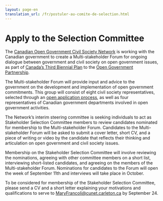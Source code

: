 ```yaml
---
layout: page-en
translation_url: /fr/postuler-au-comite-de-selection.html
---
```

# Apply to the Selection Committee

The [Canadian Open Government Civil Society Network](http://www.opengovdialogue.ca/) is working with the Canadian government to create a Multi-stakeholder Forum for ongoing dialogue between government and civil society on open government issues, as part of [Canada’s Third Biennial Plan](http://open.canada.ca/en/content/third-biennial-plan-open-government-partnership#toc5-4) to the [Open Government Partnership](https://www.opengovpartnership.org/).

The Multi-stakeholder Forum will provide input and advice to the government on the development and implementation of open government commitments. This group will consist of eight civil society representatives, selected through an [open application process](/en/apply-multistakeholder-forum.html), as well as four representatives of Canadian government departments involved in open government activities.

The Network’s interim steering committee is seeking individuals to act as Stakeholder Selection Committee members to review candidates nominated for membership to the Multi-stakeholder Forum. Candidates to the Multi-stakeholder Forum will be asked to submit a cover letter, short CV, and a piece of writing or video by the candidate that reflects their thinking and articulation on open government and civil society issues.

Membership on the Stakeholder Selection Committee will involve reviewing the nominations, agreeing with other committee members on a short list, interviewing short-listed candidates, and agreeing on the members of the Multi-stakeholder Forum. Nominations for candidates to the Forum will open the week of September 11th and interviews will take place in October.

To be considered for membership of the Stakeholder Selection Committee, please send a CV and a short letter explaining your motivations and qualifications to serve to [MaryFrancoli@cunet.carleton.ca](mailto:MaryFrancoli@cunet.carleton.ca) by September 24.
